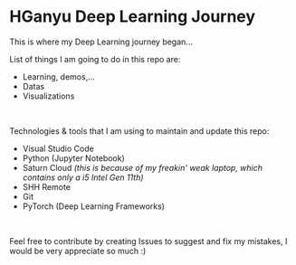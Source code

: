 # HGanyu Deep Learning Journey

This is where my Deep Learning journey began...
<br />

List of things I am going to do in this repo are:
- Learning, demos,...
- Datas
- Visualizations
<br/>

Technologies & tools that I am using to maintain and update this repo:
- Visual Studio Code
- Python (Jupyter Notebook)
- Saturn Cloud <i>(this is because of my freakin' weak laptop, which contains only a i5 Intel Gen 11th)</i>
- SHH Remote
- Git
- PyTorch (Deep Learning Frameworks)
<br/>

Feel free to contribute by creating Issues to suggest and fix my mistakes, I would be very appreciate so much :)
